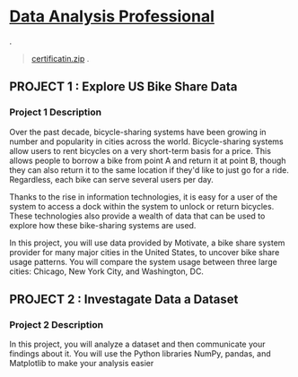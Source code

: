 # [Data Analysis Professional](https://confirm.udacity.com/NDULDGFS)
.
> [certificatin.zip](https://github.com/EngAmera87/Data-Analysis-Professional/files/7790960/certificatin.zip)
.


## PROJECT 1 : Explore US Bike Share Data 

### Project 1 Description

Over the past decade, bicycle-sharing systems have been growing in number and popularity in cities across the world. Bicycle-sharing systems allow users to rent bicycles on a very short-term basis for a price. This allows people to borrow a bike from point A and return it at point B, though they can also return it to the same location if they'd like to just go for a ride. Regardless, each bike can serve several users per day.

Thanks to the rise in information technologies, it is easy for a user of the system to access a dock within the system to unlock or return bicycles. These technologies also provide a wealth of data that can be used to explore how these bike-sharing systems are used.

In this project, you will use data provided by Motivate, a bike share system provider for many major cities in the United States, to uncover bike share usage patterns. You will compare the system usage between three large cities: Chicago, New York City, and Washington, DC.




## PROJECT 2 : Investagate Data a Dataset

### Project 2 Description

In this project, you will analyze a dataset and then communicate your findings about it. You will use the Python libraries NumPy, pandas, and Matplotlib to make your analysis easier
